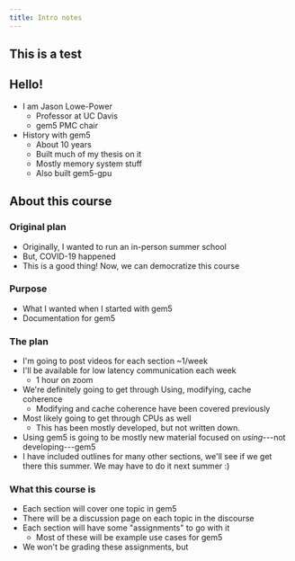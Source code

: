 ```yaml
---
title: Intro notes
---
```


## This is a test

## Hello!

- I am Jason Lowe-Power
  - Professor at UC Davis
  - gem5 PMC chair
- History with gem5
  - About 10 years
  - Built much of my thesis on it
  - Mostly memory system stuff
  - Also built gem5-gpu

## About this course

### Original plan

- Originally, I wanted to run an in-person summer school
- But, COVID-19 happened
- This is a good thing! Now, we can democratize this course

### Purpose

- What I wanted when I started with gem5
- Documentation for gem5

### The plan

- I'm going to post videos for each section ~1/week
- I'll be available for low latency communication each week
  - 1 hour on zoom
- We're definitely going to get through Using, modifying, cache coherence
  - Modifying and cache coherence have been covered previously
- Most likely going to get through CPUs as well
  - This has been mostly developed, but not written down.
- Using gem5 is going to be mostly new material focused on *using*---not developing---gem5
- I have included outlines for many other sections, we'll see if we get there this summer. We may have to do it next summer :)

### What this course is

- Each section will cover one topic in gem5
- There will be a discussion page on each topic in the discourse
- Each section will have some "assignments" to go with it
  - Most of these will be example use cases for gem5
- We won't be grading these assignments, but
